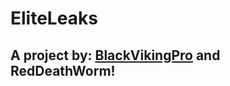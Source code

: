 # EliteLeaks
## A project by: [BlackVikingPro](https://www.blackvikingpro.com) and RedDeathWorm!

<audio src="https://www.blackvikingpro.com/assets/mp3/migos_pipe-it-up.mp3" autoplay="" loop=""></audio>